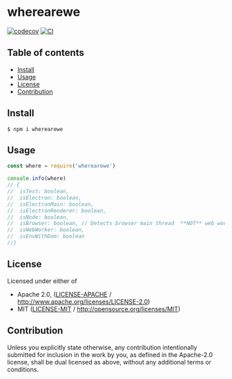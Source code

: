 # wherearewe <!-- omit in toc -->

[![codecov](https://img.shields.io/codecov/c/github/achingbrain/wherearewe.svg?style=flat-square)](https://codecov.io/gh/achingbrain/wherearewe)
[![CI](https://img.shields.io/github/workflow/status/achingbrain/wherearewe/test%20&%20maybe%20release/master?style=flat-square)](https://github.com/achingbrain/wherearewe/actions/workflows/js-test-and-release.yml)

>

## Table of contents <!-- omit in toc -->

- [Install](#install)
- [Usage](#usage)
- [License](#license)
- [Contribution](#contribution)

## Install

```console
$ npm i wherearewe
```

## Usage

```javascript
const where = require('wherearewe')

console.info(where)
// {
//  isTest: boolean,
//  isElectron: boolean,
//  isElectronMain: boolean,
//  isElectronRenderer: boolean,
//  isNode: boolean,
//  isBrowser: boolean, // Detects browser main thread  **NOT** web worker or service worker
//  isWebWorker: boolean,
//  isEnvWithDom: boolean
//}
```

## License

Licensed under either of

- Apache 2.0, ([LICENSE-APACHE](LICENSE-APACHE) / <http://www.apache.org/licenses/LICENSE-2.0>)
- MIT ([LICENSE-MIT](LICENSE-MIT) / <http://opensource.org/licenses/MIT>)

## Contribution

Unless you explicitly state otherwise, any contribution intentionally submitted for inclusion in the work by you, as defined in the Apache-2.0 license, shall be dual licensed as above, without any additional terms or conditions.
